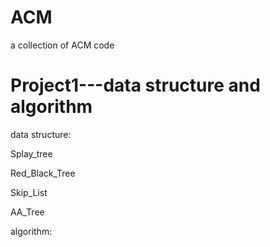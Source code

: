 # ACM
a collection of ACM code
# Project1---data structure and algorithm
data structure:

Splay_tree

Red_Black_Tree

Skip_List

AA_Tree

algorithm:
